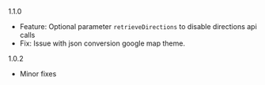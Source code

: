 1.1.0
 * Feature: Optional parameter `retrieveDirections` to disable directions api calls
 * Fix: Issue with json conversion google map theme.

1.0.2
 
 * Minor fixes